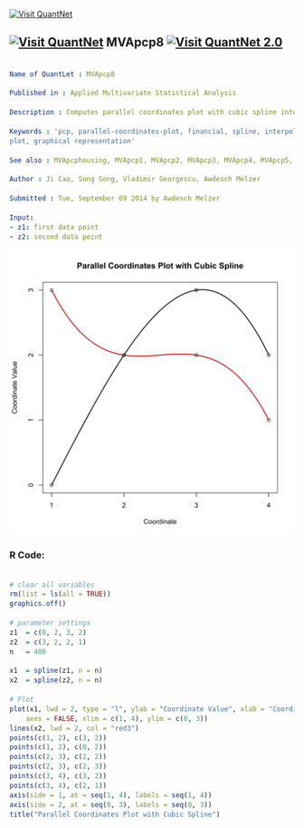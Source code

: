 
[<img src="https://github.com/QuantLet/Styleguide-and-FAQ/blob/master/pictures/banner.png" width="888" alt="Visit QuantNet">](http://quantlet.de/)

## [<img src="https://github.com/QuantLet/Styleguide-and-FAQ/blob/master/pictures/qloqo.png" alt="Visit QuantNet">](http://quantlet.de/) **MVApcp8** [<img src="https://github.com/QuantLet/Styleguide-and-FAQ/blob/master/pictures/QN2.png" width="60" alt="Visit QuantNet 2.0">](http://quantlet.de/)

```yaml

Name of QuantLet : MVApcp8

Published in : Applied Multivariate Statistical Analysis

Description : Computes parallel coordinates plot with cubic spline interpolation.

Keywords : 'pcp, parallel-coordinates-plot, financial, spline, interpolation, data visualization,
plot, graphical representation'

See also : MVApcphousing, MVApcp1, MVApcp2, MVApcp3, MVApcp4, MVApcp5, MVApcp6, MVApcp7

Author : Ji Cao, Song Song, Vladimir Georgescu, Awdesch Melzer

Submitted : Tue, September 09 2014 by Awdesch Melzer

Input: 
- z1: first data point
- z2: second data point

```

![Picture1](MVApcp8.png)


### R Code:
```r

# clear all variables
rm(list = ls(all = TRUE))
graphics.off()

# parameter settings
z1  = c(0, 2, 3, 2)
z2  = c(3, 2, 2, 1)
n   = 400

x1  = spline(z1, n = n)
x2  = spline(z2, n = n)

# Plot
plot(x1, lwd = 2, type = "l", ylab = "Coordinate Value", xlab = "Coordinate", frame = TRUE, 
    axes = FALSE, xlim = c(1, 4), ylim = c(0, 3))
lines(x2, lwd = 2, col = "red3")
points(c(1, 2), c(3, 2))
points(c(1, 2), c(0, 2))
points(c(2, 3), c(2, 2))
points(c(2, 3), c(2, 3))
points(c(3, 4), c(3, 2))
points(c(3, 4), c(2, 1))
axis(side = 1, at = seq(1, 4), labels = seq(1, 4))
axis(side = 2, at = seq(0, 3), labels = seq(0, 3))
title("Parallel Coordinates Plot with Cubic Spline") 

```
